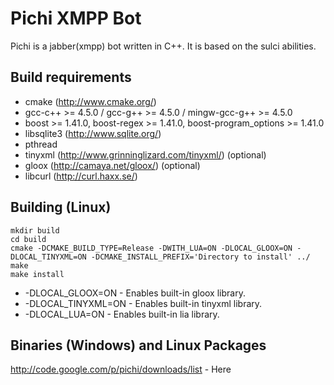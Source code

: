Pichi XMPP Bot
==============

Pichi is a jabber(xmpp) bot written in C++. It is based on the sulci abilities.

Build requirements
------------------

* cmake (http://www.cmake.org/)
* gcc-c++ >= 4.5.0 / gcc-g++ >= 4.5.0 / mingw-gcc-g++ >= 4.5.0
* boost >= 1.41.0, boost-regex >= 1.41.0, boost-program_options  >= 1.41.0
* libsqlite3 (http://www.sqlite.org/)
* pthread
* tinyxml (http://www.grinninglizard.com/tinyxml/) (optional)
* gloox (http://camaya.net/gloox/) (optional)
* libcurl (http://curl.haxx.se/)

Building (Linux)
----------------

    mkdir build
    cd build
    cmake -DCMAKE_BUILD_TYPE=Release -DWITH_LUA=ON -DLOCAL_GLOOX=ON -DLOCAL_TINYXML=ON -DCMAKE_INSTALL_PREFIX='Directory to install' ../
    make
    make install

* -DLOCAL_GLOOX=ON - Enables built-in gloox library.
* -DLOCAL_TINYXML=ON - Enables built-in tinyxml library.
* -DLOCAL_LUA=ON - Enables built-in lia library.

Binaries (Windows) and Linux Packages
----------------
http://code.google.com/p/pichi/downloads/list - Here
